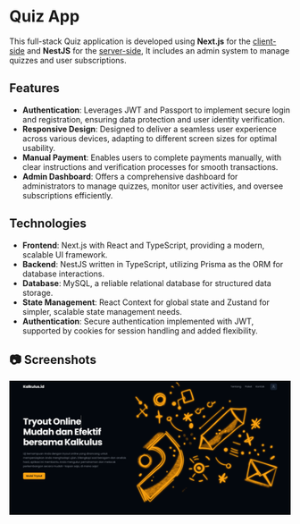 # Quiz App

This full-stack Quiz application is developed using **Next.js** for the [client-side](https://github.com/alfathrajif/quiz-app-nextjs-frontend/tree/60019cd1248e2b7b903ff6c2e5635476badb1095) and **NestJS** for the [server-side](https://github.com/alfathrajif/quiz-app-nestjs-backend/tree/92a13bdbf3532fe562fa9200c956b6176576a130), It includes an admin system to manage quizzes and user subscriptions.

## Features

- **Authentication**: Leverages JWT and Passport to implement secure login and registration, ensuring data protection and user identity verification.
- **Responsive Design**: Designed to deliver a seamless user experience across various devices, adapting to different screen sizes for optimal usability.
- **Manual Payment**: Enables users to complete payments manually, with clear instructions and verification processes for smooth transactions.
- **Admin Dashboard**: Offers a comprehensive dashboard for administrators to manage quizzes, monitor user activities, and oversee subscriptions efficiently.

## Technologies

- **Frontend**: Next.js with React and TypeScript, providing a modern, scalable UI framework.
- **Backend**: NestJS written in TypeScript, utilizing Prisma as the ORM for database interactions.
- **Database**: MySQL, a reliable relational database for structured data storage.
- **State Management**: React Context for global state and Zustand for simpler, scalable state management needs.
- **Authentication**: Secure authentication implemented with JWT, supported by cookies for session handling and added flexibility.

## 📷 Screenshots

![Landing Page](https://raw.githubusercontent.com/alfathrajif/quiz-app/refs/heads/main/docs/Kalkulus-Platform-tryout-dan-penjelasan-soal--12-25-2024_07_56_AM.png "Landing Page")
